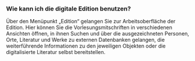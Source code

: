 ### Wie kann ich die digitale Edition benutzen?

Über den Menüpunkt „Edition“ gelangen Sie zur Arbeitsoberfläche der Edition. Hier können Sie die
Vorlesungsmitschriften in verschiedenen Ansichten öffnen, in ihnen Suchen und über die
ausgezeichneten Personen, Orte, Literatur und Werke zu externen Datenbanken gelangen, die
weiterführende Informationen zu den jeweiligen Objekten oder die digitalisierte Literatur selbst
bereitstellen.